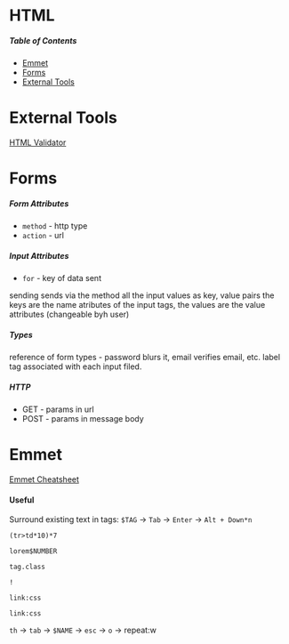 
# HTML

<a name="table-of-contents"/>

##### Table of Contents

- [Emmet](#emmet)
- [Forms](#forms)
- [External Tools](#external-tools)


<a name="external-tools"/>

# External Tools

[HTML Validator](https://validator.w3.org/)


<a name="forms"/>

# Forms

##### Form Attributes
 - `method` - http type
 - `action` - url

##### Input Attributes
 - `for` - key of data sent


sending sends via the method all the input values as key, value pairs
the keys are the name atributes of the input tags, the values are the value attributes (changeable byh user)

##### Types
reference of form types - password blurs it, email verifies email, etc.
label tag associated with each input filed.

##### HTTP

- GET -  params in url
- POST - params in message body




<a name="emmet"/>

# Emmet

[Emmet Cheatsheet](https://docs.emmet.io/cheat-sheet/)

#### Useful

Surround existing text in tags: `$TAG` -> `Tab` -> `Enter` -> `Alt + Down*n`


`(tr>td*10)*7`

`lorem$NUMBER`

`tag.class`

`!` 

`link:css`

`link:css`

`th` -> `tab` -> `$NAME` -> `esc` -> `o` -> repeat:w


